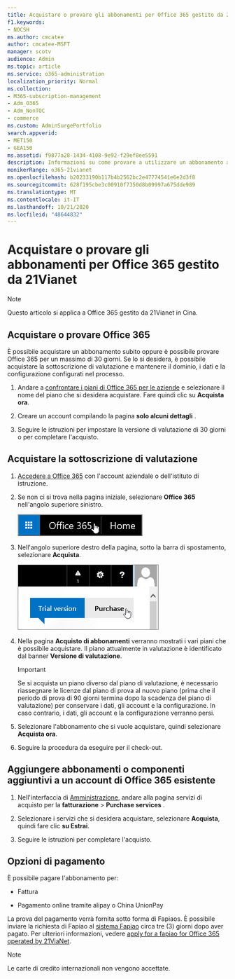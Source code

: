 ```yaml
---
title: Acquistare o provare gli abbonamenti per Office 365 gestito da 21Vianet
f1.keywords:
- NOCSH
ms.author: cmcatee
author: cmcatee-MSFT
manager: scotv
audience: Admin
ms.topic: article
ms.service: o365-administration
localization_priority: Normal
ms.collection:
- M365-subscription-management
- Adm_O365
- Adm_NonTOC
- commerce
ms.custom: AdminSurgePortfolio
search.appverid:
- MET150
- GEA150
ms.assetid: f9877a28-1434-4108-9e92-f29ef8ee5591
description: Informazioni su come provare a utilizzare un abbonamento a Office 365 o acquistarlo subito, aggiungere abbonamenti o ottenere componenti aggiuntivi per un account di Office 365 esistente gestito da 21Vianet in Cina.
monikerRange: o365-21vianet
ms.openlocfilehash: b20233190b117b4b2562bc2e47774541e6e2d3f8
ms.sourcegitcommit: 628f195cbe3c00910f7350d8b09997a675dde989
ms.translationtype: MT
ms.contentlocale: it-IT
ms.lasthandoff: 10/21/2020
ms.locfileid: "48644832"
---
```

# <a name="buy-or-try-subscriptions-for-office-365-operated-by-21vianet"></a>Acquistare o provare gli abbonamenti per Office 365 gestito da 21Vianet

> [!NOTE]
>  Questo articolo si applica a Office 365 gestito da 21Vianet in Cina.

## <a name="buy-or-try-office-365"></a>Acquistare o provare Office 365

È possibile acquistare un abbonamento subito oppure è possibile provare Office 365 per un massimo di 30 giorni. Se lo si desidera, è possibile acquistare la sottoscrizione di valutazione e mantenere il dominio, i dati e la configurazione configurati nel processo.

1. Andare a [confrontare i piani di Office 365 per le aziende](https://go.microsoft.com/fwlink/p/?linkid=393691&amp;clcid=0x409) e selezionare il nome del piano che si desidera acquistare. Fare quindi clic su **Acquista ora**.

2. Creare un account compilando la pagina **solo alcuni dettagli** .

3. Seguire le istruzioni per impostare la versione di valutazione di 30 giorni o per completare l'acquisto.

## <a name="buy-your-trial-subscription"></a>Acquistare la sottoscrizione di valutazione

1. [Accedere a Office 365](https://go.microsoft.com/fwlink/p/?linkid=513813) con l'account aziendale o dell'istituto di istruzione.

2. Se non ci si trova nella pagina iniziale, selezionare **Office 365** nell'angolo superiore sinistro.

    ![Pulsante per passare alla pagina iniziare di Office 365](../../media/2fc597ab-ae33-4e5a-aec1-e60e48beac62.png)

3. Nell'angolo superiore destro della pagina, sotto la barra di spostamento, selezionare **Acquista**.

    ![Pulsante per acquistare la versione di valutazione di Office 365](../../media/73fba4ad-6879-460b-8ef1-f2efb2ee4104.png)

4. Nella pagina **Acquisto di abbonamenti** verranno mostrati i vari piani che è possibile acquistare. Il piano attualmente in valutazione è identificato dal banner **Versione di valutazione**.

    > [!IMPORTANT]
    > Se si acquista un piano diverso dal piano di valutazione, è necessario riassegnare le licenze dal piano di prova al nuovo piano (prima che il periodo di prova di 90 giorni termina dopo la scadenza del piano di valutazione) per conservare i dati, gli account e la configurazione. In caso contrario, i dati, gli account e la configurazione verranno persi.

5. Selezionare l'abbonamento che si vuole acquistare, quindi selezionare **Acquista ora**.

6. Seguire la procedura da eseguire per il check-out.

## <a name="add-subscriptions-or-add-ons-to-an-existing-office-365-account"></a>Aggiungere abbonamenti o componenti aggiuntivi a un account di Office 365 esistente

1. Nell'interfaccia di [Amministrazione](https://go.microsoft.com/fwlink/p/?linkid=850627), andare alla pagina servizi di acquisto per la **fatturazione** \> **Purchase services** .

2. Selezionare i servizi che si desidera acquistare, selezionare **Acquista**, quindi fare clic **su Estrai**.

3. Seguire le istruzioni per completare l'acquisto.

## <a name="payment-options"></a>Opzioni di pagamento

È possibile pagare l'abbonamento per:

- Fattura

- Pagamento online tramite alipay o China UnionPay

La prova del pagamento verrà fornita sotto forma di Fapiaos. È possibile inviare la richiesta di Fapiao al [sistema Fapiao](https://go.microsoft.com/fwlink/p/?LinkId=395314) circa tre (3) giorni dopo aver pagato. Per ulteriori informazioni, vedere [apply for a fapiao for Office 365 operated by 21ViaNet](apply-for-a-fapiao.md).

> [!NOTE]
>  Le carte di credito internazionali non vengono accettate.
